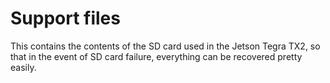 # Support files
This contains the contents of the SD card used in the Jetson Tegra TX2, so that in the event of SD card failure, everything can be recovered pretty easily.

